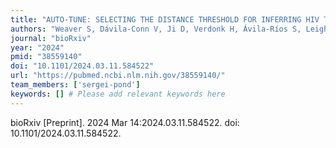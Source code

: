 ```yaml
---
title: "AUTO-TUNE: SELECTING THE DISTANCE THRESHOLD FOR INFERRING HIV TRANSMISSION CLUSTERS"
authors: "Weaver S, Dávila-Conn V, Ji D, Verdonk H, Ávila-Ríos S, Leigh Brown AJ, Wertheim JO, Kosakovsky Pond SL."
journal: "bioRxiv"
year: "2024"
pmid: "38559140"
doi: "10.1101/2024.03.11.584522"
url: "https://pubmed.ncbi.nlm.nih.gov/38559140/"
team_members: ['sergei-pond']
keywords: [] # Please add relevant keywords here
---
```

bioRxiv [Preprint]. 2024 Mar 14:2024.03.11.584522. doi: 10.1101/2024.03.11.584522.
